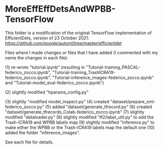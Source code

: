 # MoreEffEffDetsAndWPBB-TensorFlow

This folder is a modification of the original TensorFlow implementation of EfficientDets, version 
of 23 October 2021: https://github.com/google/automl/tree/master/efficientdet

Files where I made changes or files that I have added (I commented with my name the changes in each file):

(1) re-wrote "tutorial.ipynb" (resulting in "Tutorial-training_PASCAL-federico_zocco.ipynb", 
"Tutorial-training_TrashICRA19-federico_zocco.ipynb", "Tutorial-inference_images-federico_zocco.ipynb" and
"Tutorial-model_eval-federico_zocco.ipynb")

(2) slightly modified "hparams_config.py" 

(3) slightly "modified model_inspect.py"
(4) created "dataset/prepare_xml-federico_zocco.py"
(5) added "dataset/generate_tfrecord.py"
(6) created "dataset/generate_tfrecords_Colab-federico_zocco.ipynb"
(7) slightly modified "dataloader.py"
(8) slightly modified "tf2/label_util.py" to add the Trash-ICRA19 and WPBB labels map 
(9) slightly modified "inference.py" to make either the WPBB or the Trash-ICRA19 labels map the default one
(10) added the folder "inference_images".

See each file for details.
